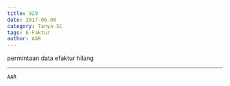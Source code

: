 ```yaml
---
title: 929
date: 2017-06-08
category: Tanya-SC
tags: E-Faktur
author: AAR
---
```


permintaan data efaktur hilang

---



`AAR`
